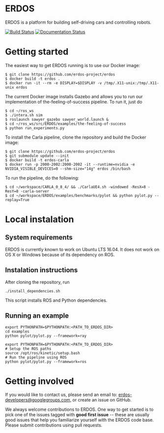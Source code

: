 # ERDOS
ERDOS is a platform for building self-driving cars and controlling robots.

[![Build Status](https://travis-ci.org/erdos-project/erdos.svg)](https://travis-ci.org/erdos-project/erdos)
[![Documentation Status](https://readthedocs.org/projects/erdos/badge/?version=latest)](https://erdos.readthedocs.io/en/latest/?badge=latest)

# Getting started

The easiest way to get ERDOS running is to use our Docker image:

```
$ git clone https://github.com/erdos-project/erdos
$ docker build -t erdos .
$ docker run -it --rm -e DISPLAY=$DISPLAY -v /tmp/.X11-unix:/tmp/.X11-unix erdos
```

The current Docker image installs Gazebo and allows you to run our implementation
of the-feeling-of-success pipeline. To run it, just do

```
$ cd ~/ros_ws
$ ./intera.sh sim
$ roslaunch sawyer_gazebo sawyer_world.launch &
$ cd ~/ros_ws/src/ERDOS/examples/the-feeling-of-success
$ python run_experiments.py
```

To install the Carla pipeline, clone the repository and build the Docker image:

```
$ git clone https://github.com/erdos-project/erdos
$ git submodule update --init
$ docker build -t erdos-carla
$ docker run -p 2000-2002:2000-2002 -it --runtime=nvidia -e NVIDIA_VISIBLE_DEVICES=0 --shm-size="14g" erdos /bin/bash
```

To run the pipeline, do the following:

```
$ cd ~/workspace/CARLA_0_8_4/ && ./CarlaUE4.sh -windowed -ResX=8 -ResY=8 -carla-server
$ cd ~/workspace/ERDOS/examples/benchmarks/pylot && python pylot.py --replay=True
```


# Local instalation

## System requirements

ERDOS is currently known to work on Ubuntu LTS 16.04. It does not
work on OS X or Windows because of its dependency on ROS.

## Instalation instructions
After cloning the repository, run

```console
./install_dependencies.sh
```

This script installs ROS and Python dependencies.

## Running an example

```console
export PYTHONPATH=$PYTHONPATH:<PATH_TO_ERDOS_DIR>
cd examples
python pylot/pylot.py --framework=ray
```

```console
export PYTHONPATH=$PYTHONPATH:<PATH_TO_ERDOS_DIR>
# Setup the ROS paths
source /opt/ros/kinetic/setup.bash
# Run the pipeline using ROS
python pylot/pylot.py --framework=ros
```

# Getting involved
If you would like to contact us, please send an email to:
erdos-developers@googlegroups.com, or create an issue on GitHub.

We always welcome contributions to ERDOS. One way to get started is to
pick one of the issues tagged with **good first issue** -- these are usually
good issues that help you familiarize yourself with the ERDOS code base. Please
submit contributions using pull requests.
